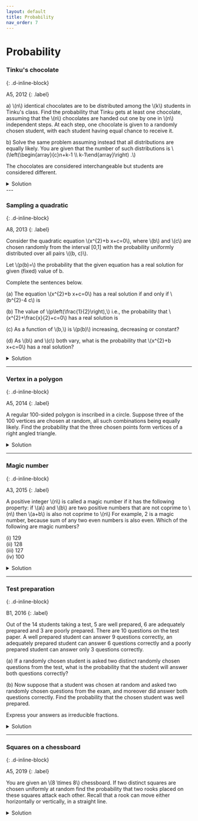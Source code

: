 ```yaml
---
layout: default
title: Probability
nav_order: 7
---
```




# Probability


### Tinku's chocolate
{: .d-inline-block}

A5, 2012
{: .label}

<p>
a) \(n\) identical chocolates are to be distributed among the \(k\) students in Tinku's class. Find the probability that Tinku gets at least one chocolate, assuming that the \(n\) chocolates are handed out one by one in \(n\) independent steps. At each step, one chocolate is given to a randomly chosen student, with each student having equal chance to receive it.
</p>

<p>
b) Solve the same problem assuming instead that all distributions are equally likely. You are given that the number of such distributions is \(\left(\begin{array}{c}n+k-1 \\ k-1\end{array}\right) .\)
</p>

<p>
The chocolates are considered interchangeable but students are considered different.
</p>


<details><summary>Solution</summary>
<p>
(a) The probability of Tinku not getting a chocolate in one step is \(1-\frac{1}{k}\).
</p>

<p>
\begin{align}
\mathrm{P}(\text { Tinku gets at least one chocolate })&=1-\mathrm{P}(\text { Tinku gets none }) \\
&=1-\left(1-\frac{1}{k}\right)^{n}
\end{align}
</p>


<p>
Sol 1. (b) There are \(\left(\begin{array}{c}(n-1)+k-1 \\ k-1\end{array}\right)\) distributions in which Tinku gets at least a chocolate: give Tinku a chocolate and then use the given formula to find number of distributions of the remaining \(n-1\) chocolates among \(k\) students. So the answer is \(\left(\begin{array}{c}(n-1)+k-1 \\ k-1\end{array}\right) /\left(\begin{array}{c}n+k-1 \\ k-1\end{array}\right)=\frac{n}{n+k-1} \)
</p>

<br>

<p>
Sol 2. (b) The number of distributions in which Tinku gets no chocolate \(=\) number of distributions of \(n\) chocolates among the remaining \(k-1\) students \(=\left(\begin{array}{c}n+k-2 \\ k-2\end{array}\right) .\) So the desired probability is \(1-\left(\begin{array}{c}n+k-2 \\ k-2\end{array}\right) /\left(\begin{array}{c}n+k-1 \\ k-1\end{array}\right)=\frac{n}{n+k-1}\)
</p>

</details>
---


### Sampling a quadratic
{: .d-inline-block}

A8, 2013
{: .label}

<p>
Consider the quadratic equation \(x^{2}+b x+c=0\), where \(b\) and \(c\) are chosen randomly from the interval [0,1] with the
probability uniformly distributed over all pairs \((b, c)\).
</p>

<p>
Let \(p(b)=\) the probability that the given equation has a real solution for given (fixed) value of b.
</p>

<p>
Complete the sentences below.
</p>

<p>
(a) The equation \(x^{2}+b x+c=0\) has a real solution if and only if \(b^{2}-4 c\) is
</p>

<p>
(b) The value of \(p\left(\frac{1}{2}\right),\) i.e., the probability that \(x^{2}+\frac{x}{2}+c=0\) has a real solution is
</p>

<p>
(c) As a function of \(b,\) is \(p(b)\) increasing, decreasing or constant?
</p>

<p>
(d) As \(b\) and \(c\) both vary, what is the probability that \(x^{2}+b x+c=0\) has a real solution?
</p>

<details><summary>Solution</summary>
<p>
(a) The equation \(x^{2}+b x+c=0\) has a real solution if and only if \(b^{2}-4 c\) is \(\geq 0\)
</p>

<p>
(b) The value of \(p\left(\frac{1}{2}\right),\) i.e., the probability that \(x^{2}+\frac{x}{2}+c=0\) has a real solution is \(\frac{1}{16}\).
There is a real root when \(b^{2}-4 c=\frac{1}{4}-4 c \geq 0,\) i.e., \(0 \leq c \leq \frac{1}{16}\) which is \(\frac{1}{16}\)
fraction of the interval [0,1] over which \(c\) ranges.
</p>


<p>
(c) Increasing. This is because \(b^{2}-4 c \geq 0\) if and only if \(0 \leq c \leq \frac{b^{2}}{4}\).<br>
So \(p(b)=\frac{b^{2}}{4},\) which is increasing for \(0 \leq b \leq 1\)
</p>


<p>
(d) This is the fraction of the area of the unit square \([0,1] \times[0,1]\) that is occupied by the region \(b^{2}-4 c \geq 0,\) i.e., it is the area under the parabola \(c=\frac{b^{2}}{4}\) from \(b=0\) to \(b=1\) which is \(\int_{0}^{1} \frac{b^{2}}{4} d b=\frac{1}{12}\)
</p>

</details>

---

### Vertex in a polygon
{: .d-inline-block}

A5, 2014
{: .label}

<p>
A regular 100-sided polygon is inscribed in a circle. Suppose three of the 100 vertices are chosen at random, all such combinations being equally likely. Find the probability that the three chosen points form vertices of a right angled triangle.
</p>


<details><summary>Solution</summary>

<p>
\(1/33\)
</p>

</details>

---


### Magic number
{: .d-inline-block}

A3, 2015
{: .label}


<p>
A positive integer \(n\) is called a magic number if it has the following property: if \(a\) and \(b\) are two positive numbers that are not coprime to \(n\) then \(a+b\) is also not coprime to \(n\) For example, 2 is a magic number, because sum of any two even numbers is also even. Which of the following are magic numbers?

(i) 129<br>
(ii) 128<br>
(iii) 127<br>
(iv) 100<br>

</p>

<details><summary>Solution</summary>

<p>
Only 128 and 127 are magic numbers. See that \(n\) is a magic number if and only if \(n\) is a power of a prime.
</p>

<p>
Otherwise, write \(n=a b\) with \(a, b\) coprime.
</p>

</details>

---


### Test preparation
{: .d-inline-block}

B1, 2016
{: .label}



<p>
Out of the 14 students taking a test, 5 are well prepared, 6 are adequately prepared and 3 are poorly prepared. There are 10 questions on the test paper. A well prepared student can answer 9 questions correctly, an adequately prepared student can answer 6 questions correctly and a poorly prepared student can answer only 3 questions correctly.
</p>

<p>
(a) If a randomly chosen student is asked two distinct randomly chosen questions from the test, what is the probability that the student will answer both questions correctly?
</p>

<p>
(b) Now suppose that a student was chosen at random and asked two randomly chosen questions from the exam, and moreover did answer both questions correctly. Find the probability that the chosen student was well prepared.
</p>

<p>
Express your answers as irreducible fractions.
</p>


<details>

<summary>Solution</summary>

<p>
(a) The probability that a randomly chosen student is well prepared is \(5 / 14\) The probability of a well prepared student answering two randomly chosen questions correctly is \(\left(\begin{array}{l}9 \\ 2\end{array}\right) /\left(\begin{array}{l}10 \\ 2\end{array}\right) .\) So the probability that a randomly chosen student is well prepared AND answers two randomly chosen questions correctly is \(\frac{5}{14} \times \frac{\left(\frac{9}{20}\right)}{(10)}=\frac{2}{7} .\) A student belongs to exactly one of the three preparedness categories, so the desired probability is obtained by adding \(\frac{2}{7}\) with the results of parallel calculations for the other two categories. We get
</p>

<p>
Let \(P(W),P(M)\) and \(P(K)\) denote the probability that the student is well prepared, moderately prepared and poorly prepared, respectively.
</p>

<p>
\[
P(\text { both answers correct })=
P(\text { W }) \frac{\left(\begin{array}{l}
9 \\
2
\end{array}\right)}{\left(\begin{array}{c}
10 \\
2
\end{array}\right)}+P(\text { M }) \frac{\left(\begin{array}{c}
6 \\
2
\end{array}\right)}{\left(\begin{array}{c}
10 \\
2
\end{array}\right)}+P(\text { K }) \frac{\left(\begin{array}{c}
3 \\
2
\end{array}\right)}{\left(\begin{array}{c}
10 \\
2
\end{array}\right)}
\]

which equals

\[
\frac{5}{14} \times \frac{36}{45}+\frac{6}{14} \times \frac{15}{45}+\frac{3}{14} \times \frac{3}{45}=\frac{31}{70}
\]

</p>

<p>
(b) The probability that a randomly chosen student was well prepared given that he answered both questions correctly is
</p>

<p>
\begin{align}
P(\text { well prepared both correct })&=\frac{P(\text { well prepared and both correct })}{P(\text { both correct })}\\
&=\frac{2 / 7}{31 / 70}=\frac{20}{31}
\end{align}
</p>

</details>

---

### Squares on a chessboard
{: .d-inline-block}

A5, 2019
{: .label}

<p>
You are given an \(8 \times 8\) chessboard. If two distinct squares are chosen uniformly at random find the probability that two rooks placed on these squares attack each other. Recall that a rook can move either horizontally or vertically, in a straight line.
</p>

<details><summary>Solution</summary>

<p>
\(2/9\)
</p>

</details>







